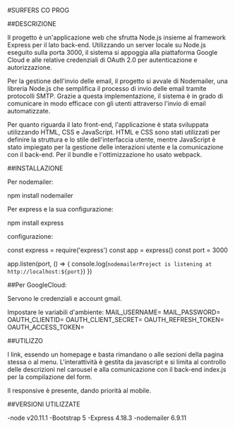 #SURFERS CO PROG

##DESCRIZIONE

Il progetto è un'applicazione web che sfrutta Node.js insieme al framework Express per il lato back-end. Utilizzando un server locale su Node.js eseguito sulla porta 3000, il sistema si appoggia alla piattaforma Google Cloud e alle relative credenziali di OAuth 2.0 per autenticazione e autorizzazione. 

Per la gestione dell'invio delle email, il progetto si avvale di Nodemailer, una libreria Node.js che semplifica il processo di invio delle email tramite protocolli SMTP. Grazie a questa implementazione, il sistema è in grado di comunicare in modo efficace con gli utenti attraverso l'invio di email automatizzate.

Per quanto riguarda il lato front-end, l'applicazione è stata sviluppata utilizzando HTML, CSS e JavaScript. HTML e CSS sono stati utilizzati per definire la struttura e lo stile dell'interfaccia utente, mentre JavaScript è stato impiegato per la gestione delle interazioni utente e la comunicazione con il back-end. Per il bundle e l'ottimizzazione ho usato webpack.

##INSTALLAZIONE

Per nodemailer:

npm install nodemailer

Per express e la sua configurazione:

npm install express

configurazione:

const express = require('express')
const app = express()
const port = 3000


app.listen(port, () => {
  console.log(`nodemailerProject is listening at http://localhost:${port}`)
})


##Per GoogleCloud:

Servono le credenziali e account gmail.

Impostare le variabili d'ambiente:
MAIL_USERNAME=
MAIL_PASSWORD=
OAUTH_CLIENTID=
OAUTH_CLIENT_SECRET=
OAUTH_REFRESH_TOKEN=
OAUTH_ACCESS_TOKEN=



##UTILIZZO

I link, essendo un homepage e basta rimandano o alle sezioni della pagina stessa o al menu. L'interattività è gestita da javascript
e si limita al controllo delle descrizioni nel carousel e alla comunicazione con il back-end index.js per la compilazione del form.

Il responsive è presente, dando priorità al mobile.


##VERSIONI UTILIZZATE

-node v20.11.1
-Bootstrap 5
-Express 4.18.3
-nodemailer 6.9.11